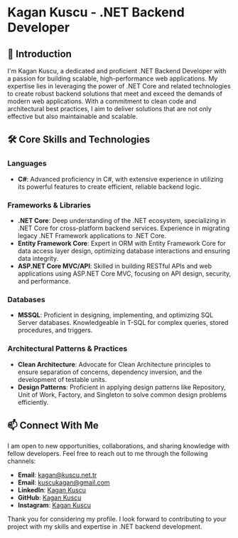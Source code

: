 # Kagan Kuscu - .NET Backend Developer

## 👋 Introduction

I'm Kagan Kuscu, a dedicated and proficient .NET Backend Developer with a passion for building scalable, high-performance web applications. My expertise lies in leveraging the power of .NET Core and related technologies to create robust backend solutions that meet and exceed the demands of modern web applications. With a commitment to clean code and architectural best practices, I aim to deliver solutions that are not only effective but also maintainable and scalable.

## 🛠️ Core Skills and Technologies

### Languages
- **C#**: Advanced proficiency in C#, with extensive experience in utilizing its powerful features to create efficient, reliable backend logic.

### Frameworks & Libraries
- **.NET Core**: Deep understanding of the .NET ecosystem, specializing in .NET Core for cross-platform backend services. Experience in migrating legacy .NET Framework applications to .NET Core.
- **Entity Framework Core**: Expert in ORM with Entity Framework Core for data access layer design, optimizing database interactions and ensuring data integrity.
- **ASP.NET Core MVC/API**: Skilled in building RESTful APIs and web applications using ASP.NET Core MVC, focusing on API design, security, and performance.

### Databases
- **MSSQL**: Proficient in designing, implementing, and optimizing SQL Server databases. Knowledgeable in T-SQL for complex queries, stored procedures, and triggers.

### Architectural Patterns & Practices
- **Clean Architecture**: Advocate for Clean Architecture principles to ensure separation of concerns, dependency inversion, and the development of testable units.
- **Design Patterns**: Proficient in applying design patterns like Repository, Unit of Work, Factory, and Singleton to solve common design problems efficiently.

## 📫 Connect With Me

I am open to new opportunities, collaborations, and sharing knowledge with fellow developers. Feel free to reach out to me through the following channels:

- **Email**: kagan@kuscu.net.tr
- **Email**: kuscukagan@gmail.com
- **LinkedIn**: [Kagan Kuscu](https://www.linkedin.com/in/kagan-kuscu/)
- **GitHub**: [Kagan Kuscu](https://github.com/kagankuscu)
- **Instagram**: [Kagan Kuscu](https://www.instagram.com/kagan_kuscu/)
  
Thank you for considering my profile. I look forward to contributing to your project with my skills and expertise in .NET backend development.
